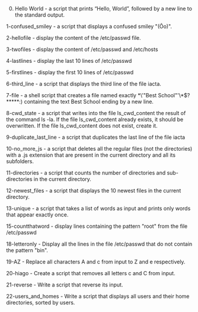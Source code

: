0. Hello World - a script that prints “Hello, World”, followed by a new line to the standard output.

1-confused_smiley - a script that displays a confused smiley "(Ôo)".

2-hellofile - display the content of the /etc/passwd file.

3-twofiles - display the content of /etc/passwd and /etc/hosts

4-lastlines - display the last 10 lines of /etc/passwd

5-firstlines - display the first 10 lines of /etc/passwd

6-third_line -  a script that displays the third line of the file iacta.

7-file -  a shell script that creates a file named exactly \*\\'"Best School"\'\\*$\?\*\*\*\*\*:) containing the text Best School ending by a new line.

8-cwd_state - a script that writes into the file ls_cwd_content the result of the command ls -la. If the file ls_cwd_content already exists, it should be overwritten. If the file ls_cwd_content does not exist, create it.

9-duplicate_last_line - a script that duplicates the last line of the file iacta

10-no_more_js -  a script that deletes all the regular files (not the directories) with a .js extension that are present in the current directory and all its subfolders.

11-directories -  a script that counts the number of directories and sub-directories in the current directory.

12-newest_files - a script that displays the 10 newest files in the current directory.

13-unique - a script that takes a list of words as input and prints only words that appear exactly once.

15-countthatword - display lines containing the pattern "root" from the file /etc/passwd

18-letteronly - Display all the lines in the file /etc/passwd that do not contain the pattern "bin".

19-AZ - Replace all characters A and c from input to Z and e respectively.

20-hiago - Create a script that removes all letters c and C from input.

21-reverse - Write a script that reverse its input.

22-users_and_homes - Write a script that displays all users and their home directories, sorted by users.
